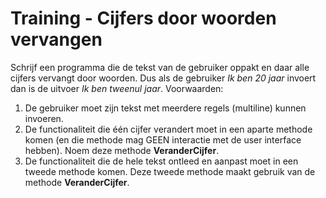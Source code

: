 # Training - Cijfers door woorden vervangen

Schrijf een programma die de tekst van de gebruiker oppakt en daar alle cijfers vervangt door woorden. Dus als de gebruiker _Ik ben 20 jaar_ invoert dan is de uitvoer _Ik ben tweenul jaar_. Voorwaarden:

1. De gebruiker moet zijn tekst met meerdere regels (multiline) kunnen invoeren.
2. De functionaliteit die één cijfer verandert moet in een aparte methode komen (en die methode mag GEEN interactie met de user interface hebben). Noem deze methode **VeranderCijfer**.
3. De functionaliteit die de hele tekst ontleed en aanpast moet in een tweede methode komen. Deze tweede methode maakt gebruik van de methode **VeranderCijfer**.